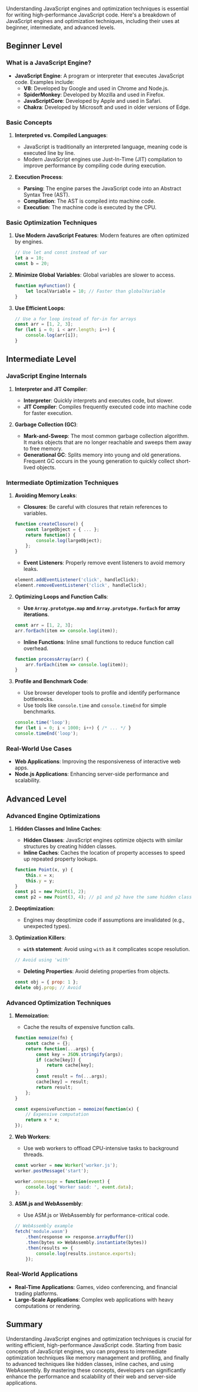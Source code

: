 Understanding JavaScript engines and optimization techniques is essential for writing high-performance JavaScript code. Here's a breakdown of JavaScript engines and optimization techniques, including their uses at beginner, intermediate, and advanced levels.

## Beginner Level

### What is a JavaScript Engine?

- **JavaScript Engine**: A program or interpreter that executes JavaScript code. Examples include:
  - **V8**: Developed by Google and used in Chrome and Node.js.
  - **SpiderMonkey**: Developed by Mozilla and used in Firefox.
  - **JavaScriptCore**: Developed by Apple and used in Safari.
  - **Chakra**: Developed by Microsoft and used in older versions of Edge.

### Basic Concepts

1. **Interpreted vs. Compiled Languages**:
    - JavaScript is traditionally an interpreted language, meaning code is executed line by line.
    - Modern JavaScript engines use Just-In-Time (JIT) compilation to improve performance by compiling code during execution.

2. **Execution Process**:
    - **Parsing**: The engine parses the JavaScript code into an Abstract Syntax Tree (AST).
    - **Compilation**: The AST is compiled into machine code.
    - **Execution**: The machine code is executed by the CPU.

### Basic Optimization Techniques

1. **Use Modern JavaScript Features**: Modern features are often optimized by engines.
    ```javascript
    // Use let and const instead of var
    let a = 10;
    const b = 20;
    ```

2. **Minimize Global Variables**: Global variables are slower to access.
    ```javascript
    function myFunction() {
        let localVariable = 10; // Faster than globalVariable
    }
    ```

3. **Use Efficient Loops**:
    ```javascript
    // Use a for loop instead of for-in for arrays
    const arr = [1, 2, 3];
    for (let i = 0; i < arr.length; i++) {
        console.log(arr[i]);
    }
    ```

## Intermediate Level

### JavaScript Engine Internals

1. **Interpreter and JIT Compiler**:
    - **Interpreter**: Quickly interprets and executes code, but slower.
    - **JIT Compiler**: Compiles frequently executed code into machine code for faster execution.

2. **Garbage Collection (GC)**:
    - **Mark-and-Sweep**: The most common garbage collection algorithm. It marks objects that are no longer reachable and sweeps them away to free memory.
    - **Generational GC**: Splits memory into young and old generations. Frequent GC occurs in the young generation to quickly collect short-lived objects.

### Intermediate Optimization Techniques

1. **Avoiding Memory Leaks**:
    - **Closures**: Be careful with closures that retain references to variables.
    ```javascript
    function createClosure() {
        const largeObject = { ... };
        return function() {
            console.log(largeObject);
        };
    }
    ```

    - **Event Listeners**: Properly remove event listeners to avoid memory leaks.
    ```javascript
    element.addEventListener('click', handleClick);
    element.removeEventListener('click', handleClick);
    ```

2. **Optimizing Loops and Function Calls**:
    - **Use `Array.prototype.map` and `Array.prototype.forEach` for array iterations**.
    ```javascript
    const arr = [1, 2, 3];
    arr.forEach(item => console.log(item));
    ```

    - **Inline Functions**: Inline small functions to reduce function call overhead.
    ```javascript
    function processArray(arr) {
        arr.forEach(item => console.log(item));
    }
    ```

3. **Profile and Benchmark Code**:
    - Use browser developer tools to profile and identify performance bottlenecks.
    - Use tools like `console.time` and `console.timeEnd` for simple benchmarks.
    ```javascript
    console.time('loop');
    for (let i = 0; i < 1000; i++) { /* ... */ }
    console.timeEnd('loop');
    ```

### Real-World Use Cases

- **Web Applications**: Improving the responsiveness of interactive web apps.
- **Node.js Applications**: Enhancing server-side performance and scalability.

## Advanced Level

### Advanced Engine Optimizations

1. **Hidden Classes and Inline Caches**:
    - **Hidden Classes**: JavaScript engines optimize objects with similar structures by creating hidden classes.
    - **Inline Caches**: Caches the location of property accesses to speed up repeated property lookups.
    ```javascript
    function Point(x, y) {
        this.x = x;
        this.y = y;
    }
    const p1 = new Point(1, 2);
    const p2 = new Point(3, 4); // p1 and p2 have the same hidden class
    ```

2. **Deoptimization**:
    - Engines may deoptimize code if assumptions are invalidated (e.g., unexpected types).

3. **Optimization Killers**:
    - **`with` statement**: Avoid using `with` as it complicates scope resolution.
    ```javascript
    // Avoid using 'with'
    ```

    - **Deleting Properties**: Avoid deleting properties from objects.
    ```javascript
    const obj = { prop: 1 };
    delete obj.prop; // Avoid
    ```

### Advanced Optimization Techniques

1. **Memoization**:
    - Cache the results of expensive function calls.
    ```javascript
    function memoize(fn) {
        const cache = {};
        return function(...args) {
            const key = JSON.stringify(args);
            if (cache[key]) {
                return cache[key];
            }
            const result = fn(...args);
            cache[key] = result;
            return result;
        };
    }

    const expensiveFunction = memoize(function(x) {
        // Expensive computation
        return x * x;
    });
    ```

2. **Web Workers**:
    - Use web workers to offload CPU-intensive tasks to background threads.
    ```javascript
    const worker = new Worker('worker.js');
    worker.postMessage('start');

    worker.onmessage = function(event) {
        console.log('Worker said: ', event.data);
    };
    ```

3. **ASM.js and WebAssembly**:
    - Use ASM.js or WebAssembly for performance-critical code.
    ```javascript
    // WebAssembly example
    fetch('module.wasm')
        .then(response => response.arrayBuffer())
        .then(bytes => WebAssembly.instantiate(bytes))
        .then(results => {
            console.log(results.instance.exports);
        });
    ```

### Real-World Applications

- **Real-Time Applications**: Games, video conferencing, and financial trading platforms.
- **Large-Scale Applications**: Complex web applications with heavy computations or rendering.

## Summary

Understanding JavaScript engines and optimization techniques is crucial for writing efficient, high-performance JavaScript code. Starting from basic concepts of JavaScript engines, you can progress to intermediate optimization techniques like memory management and profiling, and finally to advanced techniques like hidden classes, inline caches, and using WebAssembly. By mastering these concepts, developers can significantly enhance the performance and scalability of their web and server-side applications.